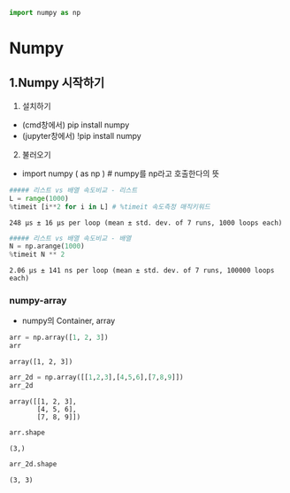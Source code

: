 ```python
import numpy as np
```

# Numpy

## 1.Numpy 시작하기

1. 설치하기  
- (cmd창에서) pip install numpy  
- (jupyter창에서) !pip install numpy  
2. 불러오기
- import numpy ( as np ) # numpy를 np라고 호출한다의 뜻


```python
##### 리스트 vs 배열 속도비교 - 리스트
L = range(1000)
%timeit [i**2 for i in L] # %timeit 속도측정 매직키워드
```

    248 µs ± 16 µs per loop (mean ± std. dev. of 7 runs, 1000 loops each)
    


```python
##### 리스트 vs 배열 속도비교 - 배열
N = np.arange(1000)
%timeit N ** 2
```

    2.06 µs ± 141 ns per loop (mean ± std. dev. of 7 runs, 100000 loops each)
    

### numpy-array
- numpy의 Container, array


```python
arr = np.array([1, 2, 3])
arr
```




    array([1, 2, 3])




```python
arr_2d = np.array([[1,2,3],[4,5,6],[7,8,9]])
arr_2d
```




    array([[1, 2, 3],
           [4, 5, 6],
           [7, 8, 9]])




```python
arr.shape
```




    (3,)




```python
arr_2d.shape
```




    (3, 3)


